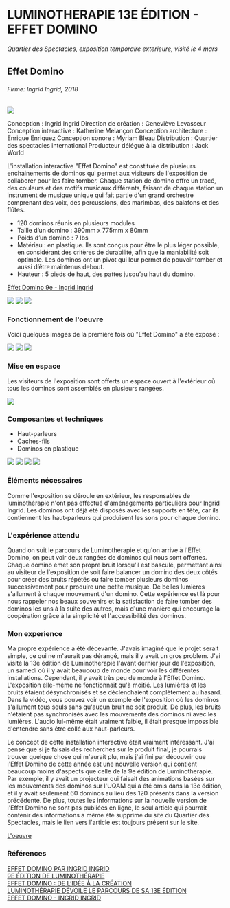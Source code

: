 # LUMINOTHERAPIE 13E ÉDITION - EFFET DOMINO
###### Quartier des Spectacles, exposition temporaire exterieure, visité le 4 mars
## Effet Domino
###### Firme: Ingrid Ingrid, 2018

<img src="medias/echomarine/affiche.png">

Conception : Ingrid Ingrid
Direction de création : Geneviève Levasseur
Conception interactive : Katherine Melançon
Conception architecture : Enrique Enriquez
Conception sonore : Myriam Bleau
Distribution : Quartier des spectacles international
Producteur délégué à la distribution : Jack World

L'installation interactive "Effet Domino" est constituée de plusieurs enchainements de dominos qui permet aux visiteurs de l'exposition de collaborer pour les faire tomber. Chaque station de domino offre un tracé, des couleurs et des motifs musicaux différents, faisant de chaque station un instrument de musique unique qui fait partie d'un grand orchestre comprenant des voix, des percussions, des marimbas, des balafons et des flûtes.

- 120 dominos réunis en plusieurs modules
- Taille d’un domino : 390mm x 775mm x 80mm
- Poids d’un domino : 7 lbs
- Matériau : en plastique. Ils sont conçus pour être le plus léger possible, en considérant des critères de durabilité, afin que la maniabilité soit optimale. Les dominos ont un pivot qui leur permet de pouvoir tomber et aussi d’être maintenus debout.
- Hauteur : 5 pieds de haut, des pattes jusqu’au haut du domino.

[Effet Domino 9e - Ingrid Ingrid](http://ingrid-ingrid.com/fr_effetdomino)

<img src="medias/echomarine/moi_affiche.png">
<img src="medias/echomarine/titre.png">
<img src="medias/echomarine/installation.png">

### Fonctionnement de l'oeuvre

Voici quelques images de la première fois où "Effet Domino" a été exposé :

<img src="medias/echomarine/tablette.png">
<img src="medias/echomarine/requin_description.png">
<img src="medias/echomarine/baleine.png">

### Mise en espace

Les visiteurs de l'exposition sont offerts un espace ouvert à l'extérieur où tous les dominos sont assemblés en plusieurs rangées.

<img src="medias/echomarine/plantation.png">

### Composantes et techniques

- Haut-parleurs
- Caches-fils
- Dominos en plastique

<img src="medias/echomarine/haut_parleur.png">
<img src="medias/echomarine/lumiere_projecteur.png">
<img src="medias/echomarine/battery.png">
<img src="medias/echomarine/kinect.png">


### Éléments nécessaires

Comme l'exposition se déroule en extérieur, les responsables de luminothérapie n'ont pas effectué d'aménagements particuliers pour Ingrid Ingrid. Les dominos ont déjà été disposés avec les supports en tête, car ils contiennent les haut-parleurs qui produisent les sons pour chaque domino.

### L'expérience attendu

Quand on suit le parcours de Luminotherapie et qu'on arrive à l'Effet Domino, on peut voir deux rangées de dominos qui nous sont offertes. Chaque domino émet son propre bruit lorsqu'il est basculé, permettant ainsi au visiteur de l'exposition de soit faire balancer un domino des deux côtés pour créer des bruits répétés ou faire tomber plusieurs dominos successivement pour produire une petite musique. De belles lumières s'allument à chaque mouvement d'un domino. Cette expérience est là pour nous rappeler nos beaux souvenirs et la satisfaction de faire tomber des dominos les uns à la suite des autres, mais d'une manière qui encourage la coopération grâce à la simplicité et l'accessibilité des dominos.

### Mon experience

Ma propre expérience a été décevante. J'avais imaginé que le projet serait simple, ce qui ne m'aurait pas dérangé, mais il y avait un gros problem. J'ai visité la 13e édition de Luminotherapie l'avant dernier jour de l'exposition, un samedi où il y avait beaucoup de monde pour voir les différentes installations. Cependant, il y avait très peu de monde à l'Effet Domino. L'exposition elle-même ne fonctionnait qu'à moitié. Les lumières et les bruits étaient désynchronisés et se déclenchaient complètement au hasard. Dans la vidéo, vous pouvez voir un exemple de l'exposition où les dominos s'allument tous seuls sans qu'aucun bruit ne soit produit. De plus, les bruits n'étaient pas synchronisés avec les mouvements des dominos ni avec les lumières. L'audio lui-même était vraiment faible, il était presque impossible d'entendre sans être collé aux haut-parleurs.

Le concept de cette installation interactive était vraiment intéressant. J'ai pensé que si je faisais des recherches sur le produit final, je pourrais trouver quelque chose qui m'aurait plu, mais j'ai fini par découvrir que l'Effet Domino de cette année est une nouvelle version qui contient beaucoup moins d'aspects que celle de la 9e édition de Luminotherapie. Par exemple, il y avait un projecteur qui faisait des animations basées sur les mouvements des dominos sur l'UQAM qui a été omis dans la 13e édition, et il y avait seulement 60 dominos au lieu des 120 présents dans la version précédente. De plus, toutes les informations sur la nouvelle version de l'Effet Domino ne sont pas publiées en ligne, le seul article qui pourrait contenir des informations a même été supprimé du site du Quartier des Spectacles, mais le lien vers l'article est toujours présent sur le site.

[L'oeuvre](https://youtube.com/shorts/IJBUdh2NaFw?feature=share)

### Références

[EFFET DOMINO PAR INGRID INGRID](https://www.quartierdesspectacles.com/fr/a-propos/les-productions-du-partenariat/oeuvre/75/effet-domino-par-ingrid-ingrid/#)<br>
[9E ÉDITION DE LUMINOTHÉRAPIE](https://www.quartierdesspectacles.com/fr/medias/luminotherapie-effet-domino)<br>
[EFFET DOMINO : DE L’IDÉE À LA CRÉATION](https://www.quartierdesspectacles.com/fr/blogue/771/effet-domino-de-lidee-a-la-creation)<br>
[LUMINOTHÉRAPIE DÉVOILE LE PARCOURS DE SA 13E ÉDITION](https://www.quartierdesspectacles.com/fr/medias/luminotherapie-devoile-le-parcours-de-sa-13e-edition)<br>
[EFFET DOMINO - INGRID INGRID](http://ingrid-ingrid.com/fr_effetdomino)
